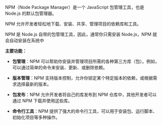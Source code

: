 NPM（Node Package Manager）是一个 JavaScript 包管理工具，也是 Node.js 的默认包管理器。

NPM 允许开发者轻松地下载、安装、共享、管理项目的依赖库和工具。

NPM 是 Node.js 自带的包管理工具，因此，通常你只需安装 Node.js，NPM 就会自动安装在系统中

**主要功能：**

- **包管理**：NPM 可以帮助你安装并管理项目所需的各种第三方库（包）。例如，可以通过简单的命令来安装、更新、或删除依赖。
    
- **版本管理**：NPM 支持版本控制，允许你锁定某个特定版本的依赖，或根据需求选择最新的版本。
    
- **包发布**：NPM 允许开发者将自己的库发布到 NPM 仓库中，其他开发者可以通过 NPM 下载并使用这些库。
    
- **命令行工具**：NPM 提供了强大的命令行工具，可以用于安装包、运行脚本、初始化项目等多种操作。



